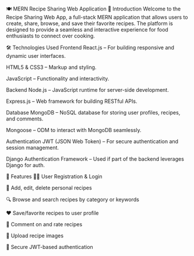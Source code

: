 🍽️ MERN Recipe Sharing Web Application
📌 Introduction
Welcome to the Recipe Sharing Web App, a full-stack MERN application that allows users to create, share, browse, and save their favorite recipes. The platform is designed to provide a seamless and interactive experience for food enthusiasts to connect over cooking.

🛠️ Technologies Used
Frontend
React.js – For building responsive and dynamic user interfaces.

HTML5 & CSS3 – Markup and styling.

JavaScript – Functionality and interactivity.

Backend
Node.js – JavaScript runtime for server-side development.

Express.js – Web framework for building RESTful APIs.

Database
MongoDB – NoSQL database for storing user profiles, recipes, and comments.

Mongoose – ODM to interact with MongoDB seamlessly.

Authentication
JWT (JSON Web Token) – For secure authentication and session management.

Django Authentication Framework – Used if part of the backend leverages Django for auth.

🚀 Features
👨‍🍳 User Registration & Login

📝 Add, edit, delete personal recipes

🔍 Browse and search recipes by category or keywords

❤️ Save/favorite recipes to user profile

💬 Comment on and rate recipes

📸 Upload recipe images

🔐 Secure JWT-based authentication
